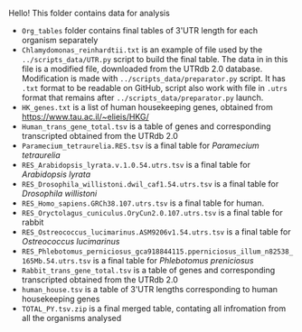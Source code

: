 Hello! This folder contains data for analysis

- `Org_tables` folder contains final tables of 3'UTR length for each organism separately
- `Chlamydomonas_reinhardtii.txt` is an example of file used by the `../scripts_data/UTR.py` script to build the final table. The data in in this file is a modified file, downloaded from the UTRdb 2.0 database. Modification is made with `../scripts_data/preparator.py` script. It has `.txt` format to be readable on GitHub, script also work with file in `.utrs` format that remains after `../scripts_data/preparator.py` launch. 
- `HK_genes.txt` is a list of human housekeeping genes, obtained from https://www.tau.ac.il/~elieis/HKG/
- `Human_trans_gene_total.tsv` is a table of genes and corresponding transcripted obtained from the UTRdb 2.0
- `Paramecium_tetraurelia.RES.tsv` is a final table for *Paramecium tetraurelia*
- `RES_Arabidopsis_lyrata.v.1.0.54.utrs.tsv` is a final table for *Arabidopsis lyrata*
- `RES_Drosophila_willistoni.dwil_caf1.54.utrs.tsv` is a final table for *Drosophila willistoni*
- `RES_Homo_sapiens.GRCh38.107.utrs.tsv` is a final table for human.
- `RES_Oryctolagus_cuniculus.OryCun2.0.107.utrs.tsv` is a final table for rabbit
- `RES_Ostreococcus_lucimarinus.ASM9206v1.54.utrs.tsv` is a final table for *Ostreococcus lucimarinus*
- `RES_Phlebotomus_perniciosus_gca918844115.pperniciosus_illum_n82538_165Mb.54.utrs.tsv` is a final table for *Phlebotomus preniciosus*
- `Rabbit_trans_gene_total.tsv` is a table of genes and corresponding transcripted obtained from the UTRdb 2.0
- `human_house.tsv` is a table of 3'UTR lengths corresponding to human housekeeping genes
- `TOTAL_PY.tsv.zip` is a final merged table, contating all infromation from all the organisms analysed

